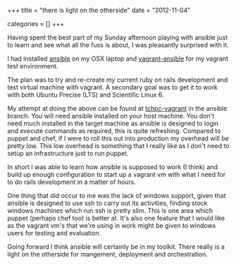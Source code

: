 +++
title = "there is light on the otherside"
date = "2012-11-04"


categories = []
+++

Having spent the best part of my Sunday afternoon playing with ansible
just to learn and see what all the fuss is about, I was pleasantly
surprised with it.

I had installed [ansible](https://github.com/ansible/ansible) on my OSX
laptop and [vagrant-ansible](https://github.com/ansible/vagrant-ansible)
for my vagrant test environment.

The plan was to try and re-create my current ruby on rails development
and test virtual machine with vagrant. A secondary goal was to get it
to work with both Ubuntu Precise (LTS) and Scientific Linux 6.

My attempt at doing the above can be found at
[tchpc-vagrant](https://github.com/jcftang/tchpc-vagrant/tree/ansible)
in the ansible branch. You will need ansible installed on your host
machine. You don't need much installed in the target machine as ansible
is designed to login and execute commands as required, this is quite
refreshing. Compared to puppet and chef, if I were to roll this out
into production my overhead will be pretty low. This low overhead is
something that I really like as I don't need to setup an infrastructure
just to run puppet.

In short I was able to learn how ansible is supposed to work (I think)
and build up enough configuration to start up a vagrant vm with what I
need for to do rails development in a matter of hours.

One thing that did occur to me was the lack of windows support, given
that ansible is designed to use ssh to carry out its activities, finding
stock windows machines which run ssh is pretty slim. This is one area
which puppet (perhaps chef too) is better at. It's also one feature that
I would like as the vagrant vm's that we're using in work might be given
to windows users for testing and evaluation.

Going forward I think ansible will certainly be in my toolkit. There really is
a light on the otherside for mangement, deployment and orchestration.
